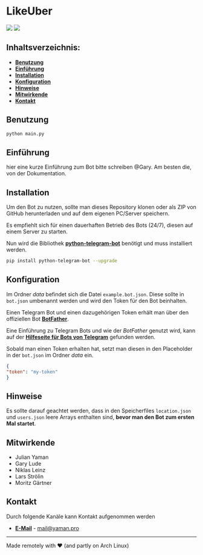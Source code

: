 # LikeUber

<img src="https://img.shields.io/badge/python-3.9.2-blue" />
<img src="https://img.shields.io/badge/docstyle-Google Docstrings-success" />

## Inhaltsverzeichnis:

- [**Benutzung**](https://github.com/julianYaman/dhbw-telegram-bot#Benutzung)
- [**Einführung**](https://github.com/julianYaman/dhbw-telegram-bot#Einführung)
- [**Installation**](https://github.com/julianYaman/dhbw-telegram-bot#Installation)
- [**Konfiguration**](https://github.com/julianYaman/dhbw-telegram-bot#Konfiguration)
- [**Hinweise**](https://github.com/julianYaman/dhbw-telegram-bot#Hinweise)
- [**Mitwirkende**](https://github.com/julianYaman/dhbw-telegram-bot#Mitwirkende)
- [**Kontakt**](https://github.com/julianYaman/dhbw-telegram-bot#Kontakt)

## Benutzung
```sh
python main.py 
```

## Einführung

hier eine kurze Einführung zum Bot bitte schreiben @Gary.
Am besten die, von der Dokumentation.

## Installation

Um den Bot zu nutzen, sollte man dieses Repository klonen oder als ZIP von GitHub 
herunterladen und auf dem eigenen PC/Server speichern.

Es empfiehlt sich für einen dauerhaften Betrieb des Bots (24/7), diesen auf einem Server zu starten.

Nun wird die Bibliothek [**python-telegram-bot**](https://github.com/python-telegram-bot/python-telegram-bot) benötigt
und muss installiert werden.

```sh
pip install python-telegram-bot --upgrade
```

## Konfiguration

Im Ordner *data* befindet sich die Datei `example.bot.json`.
Diese sollte in `bot.json` umbenannt werden und wird den Token für den Bot beinhalten.

Einen Telegram Bot und einen dazugehörigen Token erhält man über den offiziellen Bot [**BotFather**](https://t.me/botfather). 

Eine Einführung zu Telegram Bots und wie der *BotFather* genutzt wird, 
kann auf der [**Hilfeseite für Bots von Telegram**](https://core.telegram.org/bots) gefunden werden.

Sobald man einen Token erhalten hat, setzt man diesen in den Placeholder in der `bot.json` im Ordner *data* ein.

```json
{
"token": "my-token"
}
```

## Hinweise
Es sollte darauf geachtet werden, dass in den Speicherfiles `location.json` und `users.json` leere Arrays enthalten sind,
**bevor man den Bot zum ersten Mal startet**.

## Mitwirkende

- Julian Yaman
- Gary Lude
- Niklas Leinz
- Lars Strölin
- Moritz Gärtner

## Kontakt

Durch folgende Kanäle kann Kontakt aufgenommen werden
- **[E-Mail](mailto:mail@yaman.pro)** - mail@yaman.pro
<hr>
Made remotely with ❤️ (and partly on Arch Linux)